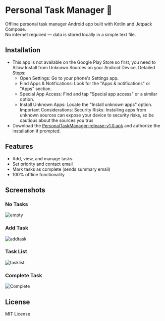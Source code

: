 # Personal Task Manager 📝

Offline personal task manager Android app built with Kotlin and Jetpack Compose.  
No internet required — data is stored locally in a simple text file.

## Installation

- This app is not available on the Google Play Store so first, you need to Allow Install from Unknown Sources on your Android Device.
  Detailed Steps:
   - Open Settings: Go to your phone's Settings app.
   - Find Apps & Notifications: Look for the "Apps & notifications" or "Apps" section.
   - Special App Access: Find and tap "Special app access" or a similar option.
   - Install Unknown Apps: Locate the "Install unknown apps" option.
    Important Considerations:
    Security Risks:
    Installing apps from unknown sources can expose your device to security risks, so be cautious about the sources you trus
- Download the [PersonalTaskManager-release-v1.0.apk](https://github.com/whylikethat/Personal-Task-Manager/releases/download/Mobile/PersonalTaskManager-release-v1.0.apk) and authorize the installation if prompted.

## Features

- Add, view, and manage tasks
- Set priority and contact email
- Mark tasks as complete (sends summary email)
- 100% offline functionality

## Screenshots

### No Tasks
![empty](https://github.com/user-attachments/assets/71f95638-5991-4262-b5e3-c00e6bb1ee74)

### Add Task
![addtask](https://github.com/user-attachments/assets/b4eedab8-e09c-459a-871f-2ff3de6b5630)

### Task List
![tasklist](https://github.com/user-attachments/assets/603ecd26-e1a3-4b04-b0f3-d9d873065d9e)

### Complete Task
![Complete](https://github.com/user-attachments/assets/3b130965-320a-41cf-8b38-a9ca5679555a)


## License

MIT License
